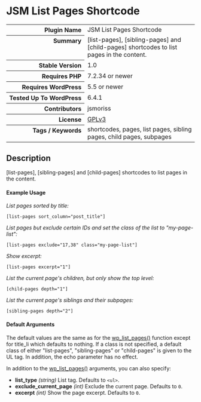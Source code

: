 <h1>JSM List Pages Shortcode</h1>

<table>
<tr><th align="right" valign="top" nowrap>Plugin Name</th><td>JSM List Pages Shortcode</td></tr>
<tr><th align="right" valign="top" nowrap>Summary</th><td>[list-pages], [sibling-pages] and [child-pages] shortcodes to list pages in the content.</td></tr>
<tr><th align="right" valign="top" nowrap>Stable Version</th><td>1.0</td></tr>
<tr><th align="right" valign="top" nowrap>Requires PHP</th><td>7.2.34 or newer</td></tr>
<tr><th align="right" valign="top" nowrap>Requires WordPress</th><td>5.5 or newer</td></tr>
<tr><th align="right" valign="top" nowrap>Tested Up To WordPress</th><td>6.4.1</td></tr>
<tr><th align="right" valign="top" nowrap>Contributors</th><td>jsmoriss</td></tr>
<tr><th align="right" valign="top" nowrap>License</th><td><a href="https://www.gnu.org/licenses/gpl.txt">GPLv3</a></td></tr>
<tr><th align="right" valign="top" nowrap>Tags / Keywords</th><td>shortcodes, pages, list pages, sibling pages, child pages, subpages</td></tr>
</table>

<h2>Description</h2>

<p>[list-pages], [sibling-pages] and [child-pages] shortcodes to list pages in the content.</p>

<h4>Example Usage</h4>

<p><em>List pages sorted by title:</em></p>

<p><code>&#91;list-pages sort_column="post_title"&#93;</code></p>

<p><em>List pages but exclude certain IDs and set the class of the list to "my-page-list":</em></p>

<p><code>&#91;list-pages exclude="17,38" class="my-page-list"&#93;</code></p>

<p><em>Show excerpt:</em></p>

<p><code>&#91;list-pages excerpt="1"&#93;</code></p>

<p><em>List the current page's children, but only show the top level:</em></p>

<p><code>&#91;child-pages depth="1"&#93;</code></p>

<p><em>List the current page's siblings and their subpages:</em></p>

<p><code>&#91;sibling-pages depth="2"&#93;</code></p>

<h4>Default Arguments</h4>

<p>The default values are the same as for the <a href="http://codex.wordpress.org/Template_Tags/wp_list_pages">wp_list_pages()</a> function except for title_li which defaults to nothing.  If a class is not specified, a default class of either "list-pages", "sibling-pages" or "child-pages" is given to the UL tag. In addition, the echo parameter has no effect.</p>

<p>In addition to the <a href="http://codex.wordpress.org/Template_Tags/wp_list_pages">wp_list_pages()</a> arguments, you can also specify:</p>

<ul>
<li><strong>list_type</strong> <em>(string)</em> List tag. Defaults to <code>&lt;ul&gt;</code>.</li>
<li><strong>exclude_current_page</strong> <em>(int)</em> Exclude the current page. Defaults to <code>0</code>.</li>
<li><strong>excerpt</strong> <em>(int)</em> Show the page excerpt. Defaults to <code>0</code>.</li>
</ul>

